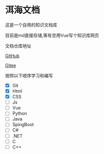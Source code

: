 # 洱海文档

这是一个自用的知识文档库

目前是md直接存储,等有空用Vue写个知识库网页

文档仓库地址


[GitHub](https://github.com/Erhai-lake/elake-docs)

[Gitee](https://gitee.com/erhai-lake/elake-docs)

按照以下顺序学习和编写

- [x] Git
- [x] Html
- [x] CSS
- [ ] Js
- [ ] Vue
- [ ] Python
- [ ] Java
- [ ] SpingBoot
- [ ] C#
- [ ] .NET
- [ ] C
- [ ] C++
